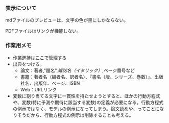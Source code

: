 
### 表示について

mdファイルのプレビューは、文字の色が黒にしかならない。

PDFファイルはリンクが機能しない。


### 作業用メモ

- 作業進捗は[ここ](https://github.com/users/rokaboNatttsu/projects/2)で管理する
- 出典をつける。
  - 論文：著者,"題名",*雑誌名（イタリック）*,ページ番号など
  - 書籍：著者名（編者名、訳者名）、『書名（版、シリーズ、巻数）』、出版社名、出版年、ページ、ISBN
  - Web：URLリンク
- 変数に割り当てる文字に一貫性を持たせようとすると、ほかの行動方程式や、変数(特に予測や期待に該当する変数)の定義が必要になる。行動方程式の例示ではなく、モデルの例示になってしまう。論文読めや、ってことになりそうだから、行動方程式の例示は削除することも考える。
